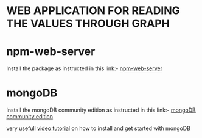 # WEB APPLICATION FOR READING THE VALUES THROUGH GRAPH

# npm-web-server

Install the package as instructed in this link:-
[npm-web-server]( https://www.npmjs.com/package/local-web-server/ )

# mongoDB

Install the mongoDB community edition as instructed in this link:-
[mongoDB community edition ]( https://docs.mongodb.com/manual/tutorial/install-mongodb-on-windows/ )

very usefull [ video tutorial](https://www.youtube.com/watch?v=FwMwO8pXfq0) on how to install and get started with mongoDB
